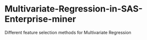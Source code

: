 # Multivariate-Regression-in-SAS-Enterprise-miner
Different feature selection methods for Multivariate Regression
